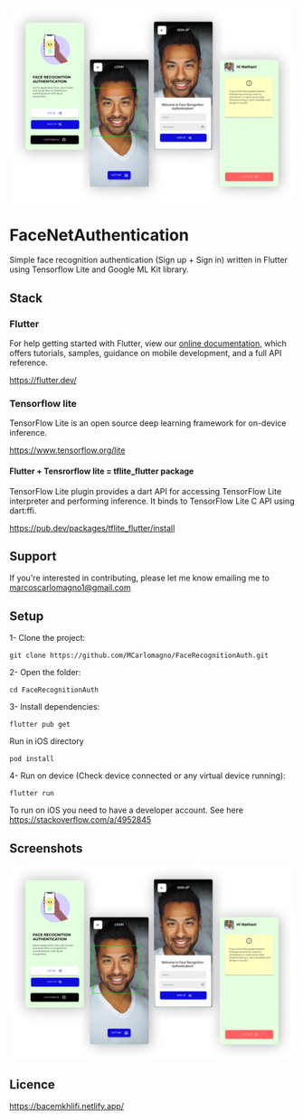 <div align="center">
<img src="./assets/banner.png" alt="banner image"/>
</div>

# FaceNetAuthentication

Simple face recognition authentication (Sign up + Sign in) written in Flutter using Tensorflow Lite and Google ML Kit library.

## Stack

### Flutter
For help getting started with Flutter, view our
[online documentation](https://flutter.dev/docs), which offers tutorials,
samples, guidance on mobile development, and a full API reference.

https://flutter.dev/

### Tensorflow lite
TensorFlow Lite is an open source deep learning framework for on-device inference.

https://www.tensorflow.org/lite

#### Flutter + Tensrorflow lite = tflite_flutter package 
TensorFlow Lite plugin provides a dart API for accessing TensorFlow Lite interpreter and performing inference. It binds to TensorFlow Lite C API using dart:ffi.

https://pub.dev/packages/tflite_flutter/install

## Support
If you're interested in contributing, please let me know emailing me to marcoscarlomagno1@gmail.com

## Setup

1- Clone the project:

```
git clone https://github.com/MCarlomagno/FaceRecognitionAuth.git
```
2- Open the folder:

```
cd FaceRecognitionAuth
```
3- Install dependencies:

```
flutter pub get
```
Run in iOS directory
```
pod install
```
4- Run on device (Check device connected or any virtual device running):

```
flutter run
```

To run on iOS you need to have a developer account.
See here https://stackoverflow.com/a/4952845

## Screenshots
<div align="center">
<img src="./assets/banner.png" alt="banner image"/>
</div>

## Licence

https://bacemkhlifi.netlify.app/




